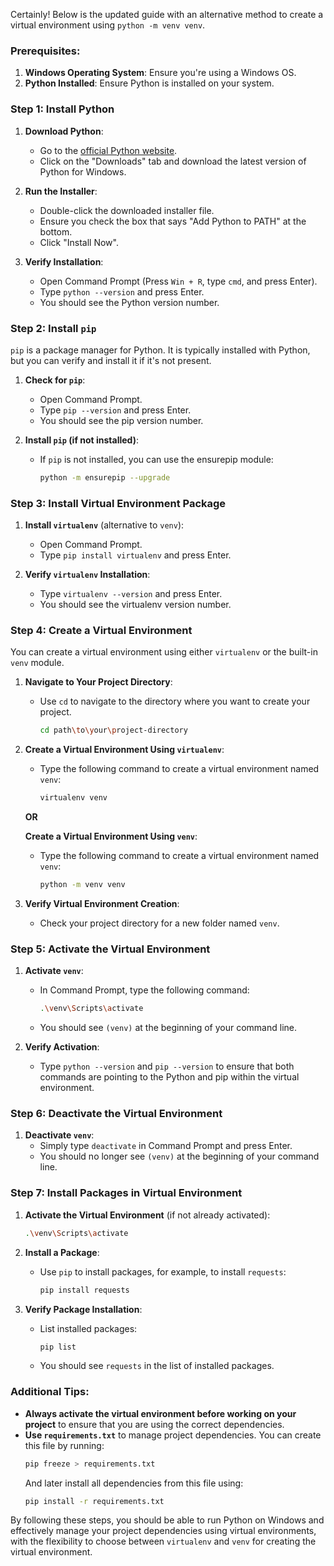 Certainly! Below is the updated guide with an alternative method to create a virtual environment using `python -m venv venv`.

### Prerequisites:
1. **Windows Operating System**: Ensure you're using a Windows OS.
2. **Python Installed**: Ensure Python is installed on your system.

### Step 1: Install Python
1. **Download Python**:
   - Go to the [official Python website](https://www.python.org/).
   - Click on the "Downloads" tab and download the latest version of Python for Windows.

2. **Run the Installer**:
   - Double-click the downloaded installer file.
   - Ensure you check the box that says "Add Python to PATH" at the bottom.
   - Click "Install Now".

3. **Verify Installation**:
   - Open Command Prompt (Press `Win + R`, type `cmd`, and press Enter).
   - Type `python --version` and press Enter.
   - You should see the Python version number.

### Step 2: Install `pip`
`pip` is a package manager for Python. It is typically installed with Python, but you can verify and install it if it's not present.

1. **Check for `pip`**:
   - Open Command Prompt.
   - Type `pip --version` and press Enter.
   - You should see the pip version number.

2. **Install `pip` (if not installed)**:
   - If `pip` is not installed, you can use the ensurepip module:
     ```sh
     python -m ensurepip --upgrade
     ```

### Step 3: Install Virtual Environment Package
1. **Install `virtualenv`** (alternative to `venv`):
   - Open Command Prompt.
   - Type `pip install virtualenv` and press Enter.

2. **Verify `virtualenv` Installation**:
   - Type `virtualenv --version` and press Enter.
   - You should see the virtualenv version number.

### Step 4: Create a Virtual Environment
You can create a virtual environment using either `virtualenv` or the built-in `venv` module.

1. **Navigate to Your Project Directory**:
   - Use `cd` to navigate to the directory where you want to create your project.
     ```sh
     cd path\to\your\project-directory
     ```

2. **Create a Virtual Environment Using `virtualenv`**:
   - Type the following command to create a virtual environment named `venv`:
     ```sh
     virtualenv venv
     ```

   **OR**

   **Create a Virtual Environment Using `venv`**:
   - Type the following command to create a virtual environment named `venv`:
     ```sh
     python -m venv venv
     ```

3. **Verify Virtual Environment Creation**:
   - Check your project directory for a new folder named `venv`.

### Step 5: Activate the Virtual Environment
1. **Activate `venv`**:
   - In Command Prompt, type the following command:
     ```sh
     .\venv\Scripts\activate
     ```
   - You should see `(venv)` at the beginning of your command line.

2. **Verify Activation**:
   - Type `python --version` and `pip --version` to ensure that both commands are pointing to the Python and pip within the virtual environment.

### Step 6: Deactivate the Virtual Environment
1. **Deactivate `venv`**:
   - Simply type `deactivate` in Command Prompt and press Enter.
   - You should no longer see `(venv)` at the beginning of your command line.

### Step 7: Install Packages in Virtual Environment
1. **Activate the Virtual Environment** (if not already activated):
   ```sh
   .\venv\Scripts\activate
   ```

2. **Install a Package**:
   - Use `pip` to install packages, for example, to install `requests`:
     ```sh
     pip install requests
     ```

3. **Verify Package Installation**:
   - List installed packages:
     ```sh
     pip list
     ```
   - You should see `requests` in the list of installed packages.

### Additional Tips:
- **Always activate the virtual environment before working on your project** to ensure that you are using the correct dependencies.
- **Use `requirements.txt`** to manage project dependencies. You can create this file by running:
  ```sh
  pip freeze > requirements.txt
  ```
  And later install all dependencies from this file using:
  ```sh
  pip install -r requirements.txt
  ```

By following these steps, you should be able to run Python on Windows and effectively manage your project dependencies using virtual environments, with the flexibility to choose between `virtualenv` and `venv` for creating the virtual environment.
